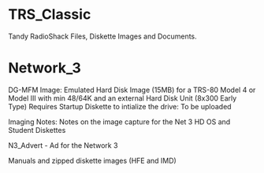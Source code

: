 # TRS_Classic
Tandy RadioShack Files, Diskette Images and Documents.

# Network_3
DG-MFM Image:
Emulated Hard Disk Image (15MB) for a TRS-80 Model 4 or Model III with min 48/64K and an external Hard Disk Unit (8x300 Early Type)
Requires Startup Diskette to intialize the drive: To be uploaded

Imaging Notes: Notes on the image capture for the Net 3 HD OS and Student Diskettes

N3_Advert - Ad for the Network 3

Manuals and zipped diskette images (HFE and IMD)
